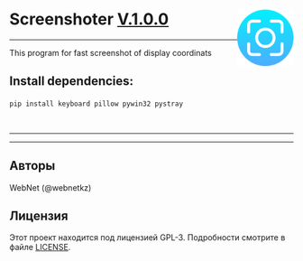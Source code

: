 <style>
.logo {
  width: 100px;
  max-width: 100px!important;
}
</style>

<h1>Screenshoter <u>V.1.0.0</u> <img src="./images/icon.png" style="float: right" class="logo"></h1>

<hr>
This program for fast screenshot of display coordinats

<h2>Install dependencies:</h2>

<code>pip install keyboard pillow pywin32 pystray</code>


<br>
<hr>

<hr>
<h2>Авторы</h2>
WebNet (@webnetkz)
<h2>Лицензия</h2>
Этот проект находится под лицензией GPL-3. Подробности смотрите в файле <a href="LICENSE">LICENSE</a>.



